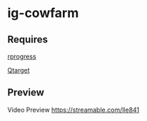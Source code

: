 # ig-cowfarm

## Requires
[rprogress](https://github.com/Mobius1/rprogress)

[Qtarget](https://github.com/overextended/qtarget)

## Preview
Video Preview https://streamable.com/lle841
